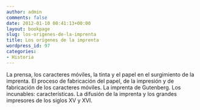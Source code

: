 ```yaml
---
author: admin
comments: false
date: 2012-01-10 00:41:13+00:00
layout: bookpage
slug: los-origenes-de-la-imprenta
title: Los orígenes de la imprenta
wordpress_id: 97
categories:
- Historia
---
```


La prensa, los caracteres móviles, la tinta y el papel en el surgimiento de la imprenta. El proceso de fabricación del papel, de la impresión y de fabricación de los caracteres móviles. La imprenta de Gutenberg. Los incunables: características. La difusión de la imprenta y los grandes impresores de los siglos XV y XVI.
